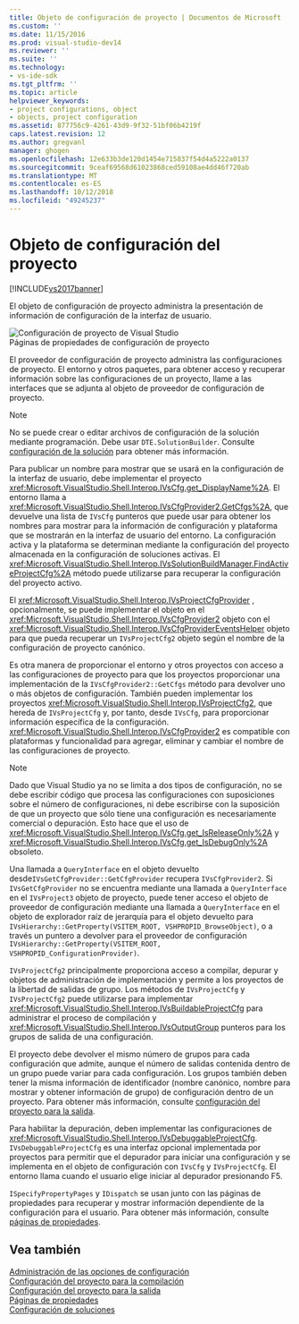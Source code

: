 ```yaml
---
title: Objeto de configuración de proyecto | Documentos de Microsoft
ms.custom: ''
ms.date: 11/15/2016
ms.prod: visual-studio-dev14
ms.reviewer: ''
ms.suite: ''
ms.technology:
- vs-ide-sdk
ms.tgt_pltfrm: ''
ms.topic: article
helpviewer_keywords:
- project configurations, object
- objects, project configuration
ms.assetid: 877756c9-4261-43d9-9f32-51bf06b4219f
caps.latest.revision: 12
ms.author: gregvanl
manager: ghogen
ms.openlocfilehash: 12e633b3de120d1454e715837f54d4a5222a0137
ms.sourcegitcommit: 9ceaf69568d61023868ced59108ae4dd46f720ab
ms.translationtype: MT
ms.contentlocale: es-ES
ms.lasthandoff: 10/12/2018
ms.locfileid: "49245237"
---
```

# <a name="project-configuration-object"></a>Objeto de configuración del proyecto
[!INCLUDE[vs2017banner](../../includes/vs2017banner.md)]

El objeto de configuración de proyecto administra la presentación de información de configuración de la interfaz de usuario.  
  
 ![Configuración de proyecto de Visual Studio](../../extensibility/internals/media/vsprojectcfg.gif "vsProjectCfg")  
Páginas de propiedades de configuración de proyecto  
  
 El proveedor de configuración de proyecto administra las configuraciones de proyecto. El entorno y otros paquetes, para obtener acceso y recuperar información sobre las configuraciones de un proyecto, llame a las interfaces que se adjunta al objeto de proveedor de configuración de proyecto.  
  
> [!NOTE]
>  No se puede crear o editar archivos de configuración de la solución mediante programación. Debe usar `DTE.SolutionBuilder`. Consulte [configuración de la solución](../../extensibility/internals/solution-configuration.md) para obtener más información.  
  
 Para publicar un nombre para mostrar que se usará en la configuración de la interfaz de usuario, debe implementar el proyecto <xref:Microsoft.VisualStudio.Shell.Interop.IVsCfg.get_DisplayName%2A>. El entorno llama a <xref:Microsoft.VisualStudio.Shell.Interop.IVsCfgProvider2.GetCfgs%2A>, que devuelve una lista de `IVsCfg` punteros que puede usar para obtener los nombres para mostrar para la información de configuración y plataforma que se mostrarán en la interfaz de usuario del entorno. La configuración activa y la plataforma se determinan mediante la configuración del proyecto almacenada en la configuración de soluciones activas. El <xref:Microsoft.VisualStudio.Shell.Interop.IVsSolutionBuildManager.FindActiveProjectCfg%2A> método puede utilizarse para recuperar la configuración del proyecto activo.  
  
 El <xref:Microsoft.VisualStudio.Shell.Interop.IVsProjectCfgProvider> , opcionalmente, se puede implementar el objeto en el <xref:Microsoft.VisualStudio.Shell.Interop.IVsCfgProvider2> objeto con el <xref:Microsoft.VisualStudio.Shell.Interop.IVsCfgProviderEventsHelper> objeto para que pueda recuperar un `IVsProjectCfg2` objeto según el nombre de la configuración de proyecto canónico.  
  
 Es otra manera de proporcionar el entorno y otros proyectos con acceso a las configuraciones de proyecto para que los proyectos proporcionar una implementación de la `IVsCfgProvider2::GetCfgs` método para devolver uno o más objetos de configuración. También pueden implementar los proyectos <xref:Microsoft.VisualStudio.Shell.Interop.IVsProjectCfg2>, que hereda de `IVsProjectCfg` y, por tanto, desde `IVsCfg`, para proporcionar información específica de la configuración. <xref:Microsoft.VisualStudio.Shell.Interop.IVsCfgProvider2> es compatible con plataformas y funcionalidad para agregar, eliminar y cambiar el nombre de las configuraciones de proyecto.  
  
> [!NOTE]
>  Dado que Visual Studio ya no se limita a dos tipos de configuración, no se debe escribir código que procesa las configuraciones con suposiciones sobre el número de configuraciones, ni debe escribirse con la suposición de que un proyecto que sólo tiene una configuración es necesariamente comercial o depuración. Esto hace que el uso de <xref:Microsoft.VisualStudio.Shell.Interop.IVsCfg.get_IsReleaseOnly%2A> y <xref:Microsoft.VisualStudio.Shell.Interop.IVsCfg.get_IsDebugOnly%2A> obsoleto.  
  
 Una llamada a `QueryInterface` en el objeto devuelto desde`IVsGetCfgProvider::GetCfgProvider` recupera `IVsCfgProvider2`. Si `IVsGetCfgProvider` no se encuentra mediante una llamada a `QueryInterface` en el `IVsProject3` objeto de proyecto, puede tener acceso el objeto de proveedor de configuración mediante una llamada a `QueryInterface` en el objeto de explorador raíz de jerarquía para el objeto devuelto para `IVsHierarchy::GetProperty(VSITEM_ROOT, VSHPROPID_BrowseObject)`, o a través un puntero a devolver para el proveedor de configuración `IVsHierarchy::GetProperty(VSITEM_ROOT, VSHPROPID_ConfigurationProvider)`.  
  
 `IVsProjectCfg2` principalmente proporciona acceso a compilar, depurar y objetos de administración de implementación y permite a los proyectos de la libertad de salidas de grupo. Los métodos de `IVsProjectCfg` y `IVsProjectCfg2` puede utilizarse para implementar <xref:Microsoft.VisualStudio.Shell.Interop.IVsBuildableProjectCfg> para administrar el proceso de compilación y <xref:Microsoft.VisualStudio.Shell.Interop.IVsOutputGroup> punteros para los grupos de salida de una configuración.  
  
 El proyecto debe devolver el mismo número de grupos para cada configuración que admite, aunque el número de salidas contenida dentro de un grupo puede variar para cada configuración. Los grupos también deben tener la misma información de identificador (nombre canónico, nombre para mostrar y obtener información de grupo) de configuración dentro de un proyecto. Para obtener más información, consulte [configuración del proyecto para la salida](../../extensibility/internals/project-configuration-for-output.md).  
  
 Para habilitar la depuración, deben implementar las configuraciones de <xref:Microsoft.VisualStudio.Shell.Interop.IVsDebuggableProjectCfg>. `IVsDebuggableProjectCfg` es una interfaz opcional implementada por proyectos para permitir que el depurador para iniciar una configuración y se implementa en el objeto de configuración con `IVsCfg` y `IVsProjectCfg`. El entorno llama cuando el usuario elige iniciar al depurador presionando F5.  
  
 `ISpecifyPropertyPages` y `IDispatch` se usan junto con las páginas de propiedades para recuperar y mostrar información dependiente de la configuración para el usuario. Para obtener más información, consulte [páginas de propiedades](../../extensibility/internals/property-pages.md).  
  
## <a name="see-also"></a>Vea también  
 [Administración de las opciones de configuración](../../extensibility/internals/managing-configuration-options.md)   
 [Configuración del proyecto para la compilación](../../extensibility/internals/project-configuration-for-building.md)   
 [Configuración del proyecto para la salida](../../extensibility/internals/project-configuration-for-output.md)   
 [Páginas de propiedades](../../extensibility/internals/property-pages.md)   
 [Configuración de soluciones](../../extensibility/internals/solution-configuration.md)

